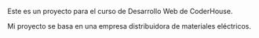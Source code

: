 Este es un proyecto para el curso de Desarrollo Web de CoderHouse.

Mi proyecto se basa en una empresa distribuidora de materiales eléctricos. 
